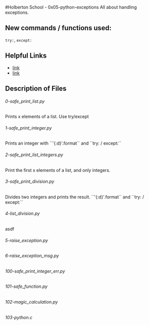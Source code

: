 #Holberton School - 0x05-python-exceptions
All about handling exceptions.

## New commands / functions used:
``try:``, ``except:``

## Helpful Links
* [link](https://docs.python.org/3.4/tutorial/errors.html)
* [link](https://www.youtube.com/watch?v=7vbgD-3s-w4)

## Description of Files
<h6>0-safe_print_list.py</h6>
Prints x elements of a list. Use try/except

<h6>1-safe_print_integer.py</h6>
Prints an integer with ``'{:d}'.format`` and ``try: / except:``

<h6>2-safe_print_list_integers.py</h6>
Print the first x elements of a list, and only integers.

<h6>3-safe_print_division.py</h6>
Divides two integers and prints the result. ``'{:d}'.format`` and ``try: / except:``

<h6>4-list_division.py</h6>
asdf

<h6>5-raise_exception.py</h6>

<h6>6-raise_exception_msg.py</h6>

<h6>100-safe_print_integer_err.py</h6>

<h6>101-safe_function.py</h6>

<h6>102-magic_calculation.py</h6>

<h6>103-python.c</h6>

